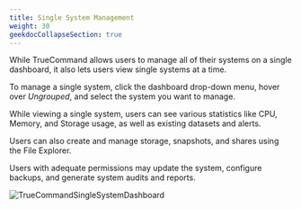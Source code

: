 ```yaml
---
title: Single System Management
weight: 30
geekdocCollapseSection: true
---
```


While TrueCommand allows users to manage all of their systems on a single dashboard, it also lets users view single systems at a time. 

To manage a single system, click the dashboard drop-down menu, hover over *Ungrouped*, and select the system you want to manage.

While viewing a single system, users can see various statistics like CPU, Memory, and Storage usage, as well as existing datasets and alerts.

Users can also create and manage storage, snapshots, and shares using the File Explorer. 

Users with adequate permissions may update the system, configure backups, and generate system audits and reports.

![TrueCommandSingleSystemDashboard](/images/TrueCommand/TrueCommandSingleSystemDashboard.png "Single System Dashboard")
